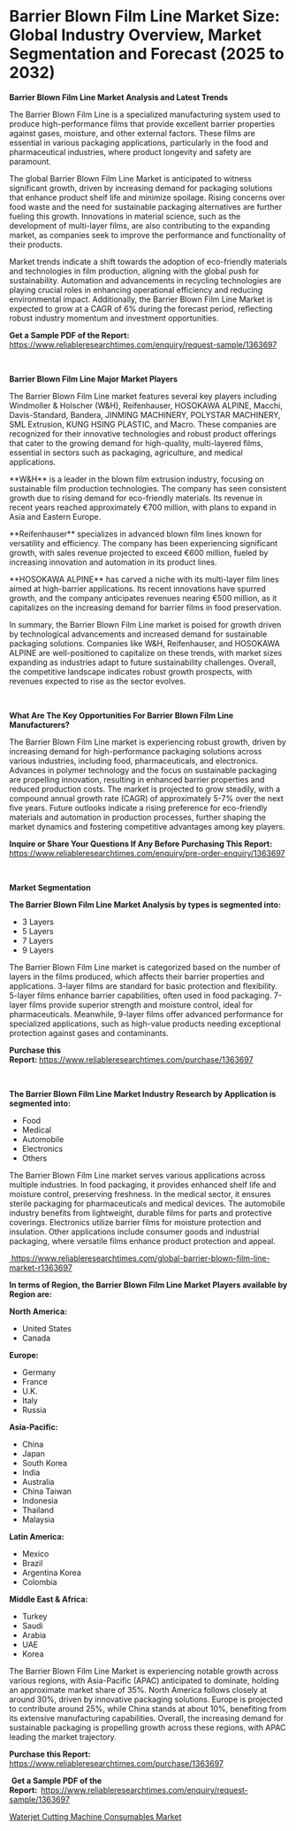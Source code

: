 <p><h1>Barrier Blown Film Line Market Size: Global Industry Overview, Market Segmentation and Forecast (2025 to 2032)</h1></p><p><strong>Barrier Blown Film Line Market Analysis and Latest Trends</strong></p>
<p><p>The Barrier Blown Film Line is a specialized manufacturing system used to produce high-performance films that provide excellent barrier properties against gases, moisture, and other external factors. These films are essential in various packaging applications, particularly in the food and pharmaceutical industries, where product longevity and safety are paramount. </p><p>The global Barrier Blown Film Line Market is anticipated to witness significant growth, driven by increasing demand for packaging solutions that enhance product shelf life and minimize spoilage. Rising concerns over food waste and the need for sustainable packaging alternatives are further fueling this growth. Innovations in material science, such as the development of multi-layer films, are also contributing to the expanding market, as companies seek to improve the performance and functionality of their products.</p><p>Market trends indicate a shift towards the adoption of eco-friendly materials and technologies in film production, aligning with the global push for sustainability. Automation and advancements in recycling technologies are playing crucial roles in enhancing operational efficiency and reducing environmental impact. Additionally, the Barrier Blown Film Line Market is expected to grow at a CAGR of 6% during the forecast period, reflecting robust industry momentum and investment opportunities.</p></p>
<p><strong>Get a Sample PDF of the Report:&nbsp;</strong> <a href="https://www.reliableresearchtimes.com/enquiry/request-sample/1363697?utm_campaign=2997&utm_medium=2&utm_source=Github&utm_content=ia&utm_term=12042025&utm_id=barrier-blown-film-line">https://www.reliableresearchtimes.com/enquiry/request-sample/1363697</a></p>
<p>&nbsp;</p>
<p><strong>Barrier Blown Film Line Major Market Players</strong></p>
<p><p>The Barrier Blown Film Line market features several key players including Windmoller & Holscher (W&H), Reifenhauser, HOSOKAWA ALPINE, Macchi, Davis-Standard, Bandera, JINMING MACHINERY, POLYSTAR MACHINERY, SML Extrusion, KUNG HSING PLASTIC, and Macro. These companies are recognized for their innovative technologies and robust product offerings that cater to the growing demand for high-quality, multi-layered films, essential in sectors such as packaging, agriculture, and medical applications.</p><p>**W&H** is a leader in the blown film extrusion industry, focusing on sustainable film production technologies. The company has seen consistent growth due to rising demand for eco-friendly materials. Its revenue in recent years reached approximately €700 million, with plans to expand in Asia and Eastern Europe.</p><p>**Reifenhauser** specializes in advanced blown film lines known for versatility and efficiency. The company has been experiencing significant growth, with sales revenue projected to exceed €600 million, fueled by increasing innovation and automation in its product lines.</p><p>**HOSOKAWA ALPINE** has carved a niche with its multi-layer film lines aimed at high-barrier applications. Its recent innovations have spurred growth, and the company anticipates revenues nearing €500 million, as it capitalizes on the increasing demand for barrier films in food preservation.</p><p>In summary, the Barrier Blown Film Line market is poised for growth driven by technological advancements and increased demand for sustainable packaging solutions. Companies like W&H, Reifenhauser, and HOSOKAWA ALPINE are well-positioned to capitalize on these trends, with market sizes expanding as industries adapt to future sustainability challenges. Overall, the competitive landscape indicates robust growth prospects, with revenues expected to rise as the sector evolves.</p></p>
<p>&nbsp;</p>
<p><strong>What Are The Key Opportunities For Barrier Blown Film Line Manufacturers?</strong></p>
<p><p>The Barrier Blown Film Line market is experiencing robust growth, driven by increasing demand for high-performance packaging solutions across various industries, including food, pharmaceuticals, and electronics. Advances in polymer technology and the focus on sustainable packaging are propelling innovation, resulting in enhanced barrier properties and reduced production costs. The market is projected to grow steadily, with a compound annual growth rate (CAGR) of approximately 5-7% over the next five years. Future outlooks indicate a rising preference for eco-friendly materials and automation in production processes, further shaping the market dynamics and fostering competitive advantages among key players.</p></p>
<p><strong>Inquire or Share Your Questions If Any Before Purchasing This Report:</strong> <a href="https://www.reliableresearchtimes.com/enquiry/pre-order-enquiry/1363697?utm_campaign=2997&utm_medium=2&utm_source=Github&utm_content=ia&utm_term=12042025&utm_id=barrier-blown-film-line">https://www.reliableresearchtimes.com/enquiry/pre-order-enquiry/1363697</a></p>
<p>&nbsp;</p>
<p><strong>Market Segmentation</strong></p>
<p><strong>The Barrier Blown Film Line Market Analysis by types is segmented into:</strong></p>
<p><ul><li>3 Layers</li><li>5 Layers</li><li>7 Layers</li><li>9 Layers</li></ul></p>
<p><p>The Barrier Blown Film Line market is categorized based on the number of layers in the films produced, which affects their barrier properties and applications. 3-layer films are standard for basic protection and flexibility. 5-layer films enhance barrier capabilities, often used in food packaging. 7-layer films provide superior strength and moisture control, ideal for pharmaceuticals. Meanwhile, 9-layer films offer advanced performance for specialized applications, such as high-value products needing exceptional protection against gases and contaminants.</p></p>
<p><strong>Purchase this Report:&nbsp;</strong><a href="https://www.reliableresearchtimes.com/purchase/1363697?utm_campaign=2997&utm_medium=2&utm_source=Github&utm_content=ia&utm_term=12042025&utm_id=barrier-blown-film-line">https://www.reliableresearchtimes.com/purchase/1363697</a></p>
<p>&nbsp;</p>
<p><strong>The Barrier Blown Film Line Market Industry Research by Application is segmented into:</strong></p>
<p><ul><li>Food</li><li>Medical</li><li>Automobile</li><li>Electronics</li><li>Others</li></ul></p>
<p><p>The Barrier Blown Film Line market serves various applications across multiple industries. In food packaging, it provides enhanced shelf life and moisture control, preserving freshness. In the medical sector, it ensures sterile packaging for pharmaceuticals and medical devices. The automobile industry benefits from lightweight, durable films for parts and protective coverings. Electronics utilize barrier films for moisture protection and insulation. Other applications include consumer goods and industrial packaging, where versatile films enhance product protection and appeal.</p></p>
<p><a href="https://www.reliableresearchtimes.com/global-barrier-blown-film-line-market-r1363697?utm_campaign=2997&utm_medium=2&utm_source=Github&utm_content=ia&utm_term=12042025&utm_id=barrier-blown-film-line">&nbsp;https://www.reliableresearchtimes.com/global-barrier-blown-film-line-market-r1363697</a></p>
<p><strong>In terms of Region, the Barrier Blown Film Line Market Players available by Region are:</strong></p>
<p>
    <p> <strong> North America: </strong>
        <ul>
            <li>United States</li>
            <li>Canada</li>
        </ul>
        </p> 
    <p> <strong> Europe: </strong>
        <ul>
            <li>Germany</li>
            <li>France</li>
            <li>U.K.</li>
            <li>Italy</li>
            <li>Russia</li>
        </ul>
        </p> 
    <p> <strong> Asia-Pacific: </strong>
        <ul>
            <li>China</li>
            <li>Japan</li>
            <li>South Korea</li>
            <li>India</li>
            <li>Australia</li>
            <li>China Taiwan</li>
            <li>Indonesia</li>
            <li>Thailand</li>
            <li>Malaysia</li>
        </ul>
        </p> 
    <p> <strong> Latin America: </strong>
        <ul>
            <li>Mexico</li>
            <li>Brazil</li>
            <li>Argentina Korea</li>
            <li>Colombia</li>
        </ul>
        </p> 
    <p> <strong> Middle East & Africa: </strong>
        <ul>
            <li>Turkey</li>
            <li>Saudi</li>
            <li>Arabia</li>
            <li>UAE</li>
            <li>Korea</li>
        </ul>
    </p>
    </p>
<p><p>The Barrier Blown Film Line Market is experiencing notable growth across various regions, with Asia-Pacific (APAC) anticipated to dominate, holding an approximate market share of 35%. North America follows closely at around 30%, driven by innovative packaging solutions. Europe is projected to contribute around 25%, while China stands at about 10%, benefiting from its extensive manufacturing capabilities. Overall, the increasing demand for sustainable packaging is propelling growth across these regions, with APAC leading the market trajectory.</p></p>
<p><strong>Purchase this Report: </strong><a href="https://www.reliableresearchtimes.com/purchase/1363697?utm_campaign=2997&utm_medium=2&utm_source=Github&utm_content=ia&utm_term=12042025&utm_id=barrier-blown-film-line">https://www.reliableresearchtimes.com/purchase/1363697</a></p>
<p>&nbsp;<strong>Get a Sample PDF of the Report:&nbsp;&nbsp;</strong><a href="https://www.reliableresearchtimes.com/enquiry/request-sample/1363697?utm_campaign=2997&utm_medium=2&utm_source=Github&utm_content=ia&utm_term=12042025&utm_id=barrier-blown-film-line">https://www.reliableresearchtimes.com/enquiry/request-sample/1363697</a></p>
<p><strong></strong></p>
<p><p><a href="https://github.com/hannajuana198484/Market-Research-Report-List-1/blob/main/waterjet-cutting-machine-consumables-market.md?utm_campaign=2997&utm_medium=2&utm_source=Github&utm_content=ia&utm_term=12042025&utm_id=barrier-blown-film-line">Waterjet Cutting Machine Consumables Market</a></p></p>